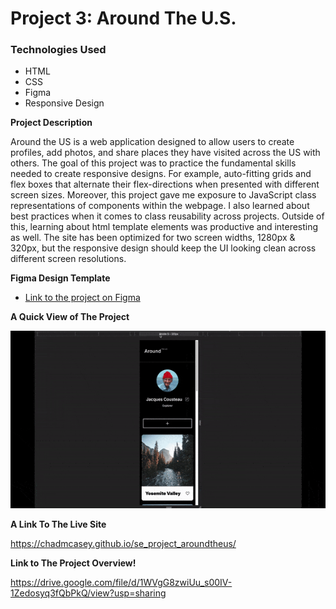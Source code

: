 # Project 3: Around The U.S.

### Technologies Used

- HTML
- CSS
- Figma
- Responsive Design

**Project Description**

Around the US is a web application designed to allow users to create profiles, add photos, and share places they have visited across the US with others. The goal of this project was to practice the fundamental skills needed to create responsive designs. For example, auto-fitting grids and flex boxes that alternate their flex-directions when presented with different screen sizes. Moreover, this project gave me exposure to JavaScript class representations of components within the webpage. I also learned about best practices when it comes to class reusability across projects. Outside of this, learning about html template elements was productive and interesting as well. The site has been optimized for two screen widths, 1280px & 320px, but the responsive design should keep the UI looking clean across different screen resolutions.

**Figma Design Template**

- [Link to the project on Figma](https://www.figma.com/file/ii4xxsJ0ghevUOcssTlHZv/Sprint-3%3A-Around-the-US?node-id=0%3A1)

**A Quick View of The Project**

![A Gif Demonstrating the use of the website](https://github.com/ChadMCasey/se_project_aroundtheus/blob/main/project3Overview.gif)

**A Link To The Live Site**

https://chadmcasey.github.io/se_project_aroundtheus/

**Link to The Project Overview!**

https://drive.google.com/file/d/1WVgG8zwiUu_s00IV-1Zedosyq3fQbPkQ/view?usp=sharing

